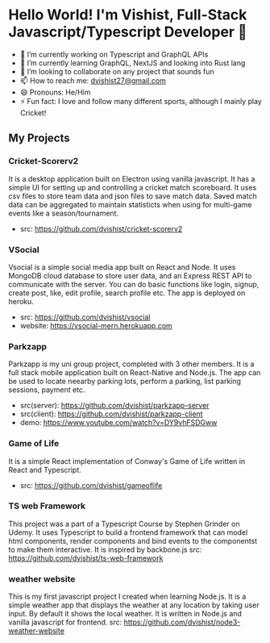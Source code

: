 # Hello World! I'm Vishist, Full-Stack Javascript/Typescript Developer 👋

- 🔭 I’m currently working on Typescript and GraphQL APIs
- 🌱 I’m currently learning GraphQL, NextJS and looking into Rust lang
- 👯 I’m looking to collaborate on any project that sounds fun
- 📫 How to reach me: dvishist27@gmail.com
- 😄 Pronouns: He/Him
- ⚡ Fun fact: I love and follow many different sports, although I mainly play Cricket!


## My Projects

### Cricket-Scorerv2
It is a desktop application built on Electron using vanilla javascript. It has a simple UI for setting up and controlling a cricket match scoreboard. It uses csv files to store team data and json files to save match data. Saved match data can be aggregated to maintain statisticts when using for multi-game events like a season/tournament.
- src: https://github.com/dvishist/cricket-scorerv2


### VSocial
Vsocial is a simple social media app built on React and Node. It uses MongoDB cloud database to store user data, and an Express REST API to communicate with the server. You can do basic functions like login, signup, create post, like, edit profile, search profile etc. The app is deployed on heroku.
- src: https://github.com/dvishist/vsocial
- website: https://vsocial-mern.herokuapp.com

### Parkzapp
Parkzapp is my uni group project, completed with 3 other members. It is a full stack mobile application built on React-Native and Node.js. The app can be used to locate neearby parking lots, perform a parking, list parking sessions, payment etc.
- src(server): https://github.com/dvishist/parkzapp-server
- src(client): https://github.com/dvishist/parkzapp-client
- demo: https://www.youtube.com/watch?v=DY9vhFSDGww

### Game of Life
It is a simple React implementation of Conway's Game of Life written in React and Typescript.
- src: https://github.com/dvishist/gameoflife

### TS web Framework
This project was a part of a Typescript Course by Stephen Grinder on Udemy. It uses Typescript to build a frontend framework that can model html components, render components and bind events to the componentst to make them interactive. It is inspired by backbone.js
src: https://github.com/dvishist/ts-web-framework

### weather website
This is my first javascript project I created when learning Node.js. It is a simple weather app that displays the weather at any location by taking user input. By default it shows the local weather. It is written in Node.js and vanilla javascript for frontend.
src: https://github.com/dvishist/node3-weather-website
